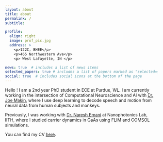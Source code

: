 ```yaml
---
layout: about
title: about
permalink: /
subtitle:  

profile:
  align: right
  image: prof_pic.jpg
  address: >
    <p>122C, BHEE</p>
    <p>465 Northwestern Ave</p>
    <p> West Lafayette, IN </p>

news: true  # includes a list of news items
selected_papers: true # includes a list of papers marked as "selected={true}"
social: true  # includes social icons at the bottom of the page
---
```


Hello ! I am a 2nd year PhD student in ECE at Purdue, WL. I am currently working in the intersection of Computational Neuroscience and AI with [Dr. Joe Makin](https://engineering.purdue.edu/MakinLab/people/ptProfile?resource_id=242786&group_id=242782&photo=right), where I use deep learning to decode speech and motion from neural data from human subjects and monkeys. 

Previously, I was working with [Dr. Naresh Emani](https://people.iith.ac.in/nke/) at Nanophotonics Lab, IITH, where I studied carrier dynamics in GaAs using FLIM and COMSOL simulations. 

You can find my CV [here](../assets/pdf/Akshita_Kamsali_CV.pdf).